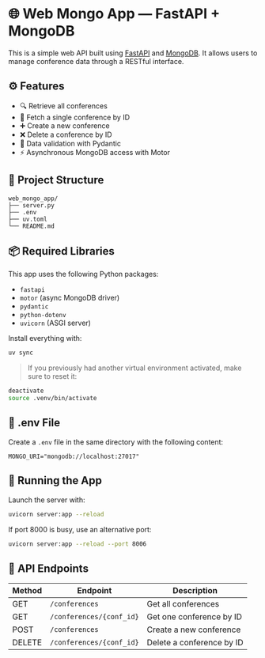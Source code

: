 
# 🌐 Web Mongo App — FastAPI + MongoDB

This is a simple web API built using [FastAPI](https://fastapi.tiangolo.com/) and [MongoDB](https://www.mongodb.com/). It allows users to manage conference data through a RESTful interface.

## ⚙️ Features

* 🔍 Retrieve all conferences
* 🧾 Fetch a single conference by ID
* ➕ Create a new conference
* ❌ Delete a conference by ID
* 🎯 Data validation with Pydantic
* ⚡ Asynchronous MongoDB access with Motor

## 📁 Project Structure

```
web_mongo_app/
├── server.py
├── .env
├── uv.toml
└── README.md
```

## 📦 Required Libraries

This app uses the following Python packages:

* `fastapi`
* `motor` (async MongoDB driver)
* `pydantic`
* `python-dotenv`
* `uvicorn` (ASGI server)

Install everything with:

```bash
uv sync
```

> If you previously had another virtual environment activated, make sure to reset it:

```bash
deactivate
source .venv/bin/activate
```

## 🔐 .env File

Create a `.env` file in the same directory with the following content:

```env
MONGO_URI="mongodb://localhost:27017"
```

## 🚀 Running the App

Launch the server with:

```bash
uvicorn server:app --reload
```

If port 8000 is busy, use an alternative port:

```bash
uvicorn server:app --reload --port 8006
```

## 🧪 API Endpoints

| Method | Endpoint                 | Description               |
| ------ | ------------------------ | ------------------------- |
| GET    | `/conferences`           | Get all conferences       |
| GET    | `/conferences/{conf_id}` | Get one conference by ID  |
| POST   | `/conferences`           | Create a new conference   |
| DELETE | `/conferences/{conf_id}` | Delete a conference by ID |



